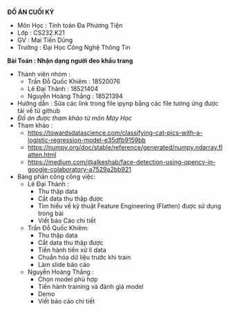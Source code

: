 **ĐỒ ÁN CUỐI KỲ**

- Môn Học : Tính toán Đa Phương Tiện
- Lớp : CS232.K21
- GV : Mai Tiến Dũng
- Trường : Đại Học Công Nghệ Thông Tin

**Bài Toán : Nhận dạng người đeo khẩu trang**

 - Thành viên nhóm :
    - Trần Đỗ Quốc Khiêm : 18520076
    - Lê Đại Thành : 18521404
    - Nguyễn Hoàng Thắng : 18521394
  - Hướng dẫn : Sửa các link trong file ipynp bằng các file tương ứng được tải về từ github
  - *Đồ án được tham khảo từ môn Máy Học* 
  - Tham khảo :
    - https://towardsdatascience.com/classifying-cat-pics-with-a-logistic-regression-model-e35dfb9159bb
    - https://numpy.org/doc/stable/reference/generated/numpy.ndarray.flatten.html
    - https://medium.com/@alkeshab/face-detection-using-opencv-in-google-colaboratory-a7529a2bb921
  - Bảng phân công công việc:
    - Lê Đại Thành :
	     + Thu thập data 
	     + Cắt data thu thập được
	     + Tìm hiểu về kỹ thuật Feature Engineering (Flatten) được sử dụng trong bài
	     + Viết báo Cáo chi tiết 
    - Trần Đỗ Quốc Khiêm:
	     + Thu thập data
	     + Cắt data thu thập được
	     + Tiến hành tiền xử lí data 
	     + Chuẩn hóa dữ liệu trước khi train
	     + Làm slide báo cáo
    - Nguyễn Hoàng Thắng :
     	+ Chọn model phù hợp
	     + Tiến hành training và đánh giá model
	     + Demo 
	     + Viết báo cáo chi tiết 
	

